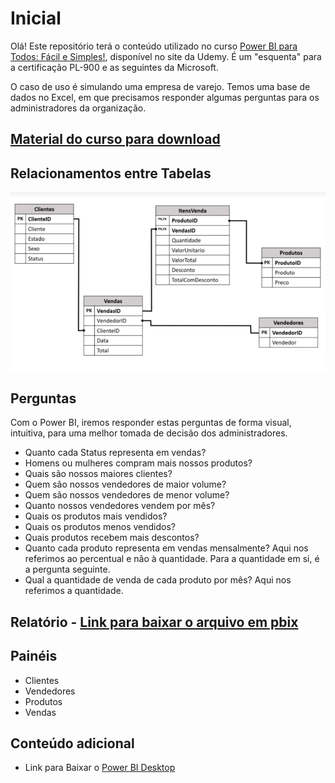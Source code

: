 # Inicial

Olá! Este repositório terá o conteúdo utilizado no curso [Power BI para Todos: Fácil e Simples!](https://www.udemy.com/course/power-bi-para-todos-facil-e-simples/), disponível no site da Udemy. É um "esquenta" para a certificação PL-900 e as seguintes da Microsoft.

O caso de uso é simulando uma empresa de varejo. Temos uma base de dados no Excel, em que precisamos responder algumas perguntas para os administradores da organização. 

## [Material do curso para download](https://www.eia.ai/material_download)

## Relacionamentos entre Tabelas

![](Img/RelacionamentosTabela.png)

## Perguntas

Com o Power BI, iremos responder estas perguntas de forma visual, intuitiva, para uma melhor tomada de decisão dos administradores.

* Quanto cada Status representa em vendas?
* Homens ou mulheres compram mais nossos produtos?
* Quais são nossos maiores clientes?
* Quem são nossos vendedores de maior volume?
* Quem são nossos vendedores de menor volume?
* Quanto nossos vendedores vendem por mês?
* Quais os produtos mais vendidos?
* Quais os produtos menos vendidos?
* Quais produtos recebem mais descontos?
* Quanto cada produto representa em vendas mensalmente? Aqui nos referimos ao percentual e não à quantidade. Para a quantidade em si, é a pergunta seguinte.
* Qual a quantidade de venda de cada produto por mês? Aqui nos referimos a quantidade.

## Relatório - [Link para baixar o arquivo em pbix](/RelatorioVarejo.pbix) 

## Painéis

* Clientes
* Vendedores
* Produtos
* Vendas

## Conteúdo adicional

* Link para Baixar o [Power BI Desktop](https://powerbi.microsoft.com/pt-br/desktop/)

  



